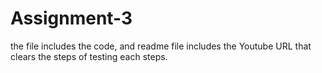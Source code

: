 # Assignment-3

the file includes the code, and readme file includes the Youtube URL that clears the steps of testing each steps.
